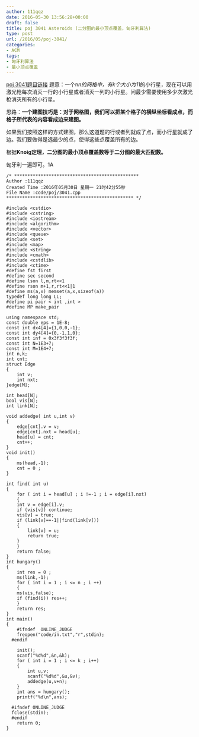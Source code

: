 ```yaml
---
author: 111qqz
date: 2016-05-30 13:56:28+00:00
draft: false
title: poj 3041 Asteroids (二分图的最小顶点覆盖，匈牙利算法)
type: post
url: /2016/05/poj-3041/
categories:
- ACM
tags:
- 匈牙利算法
- 最小顶点覆盖
---
```


[poj 3041题目链接](http://poj.org/problem?id=3041)
题意：一个n*n的网格中，有k个大小为1*1的小行星，现在可以用激光枪每次消灭一行的小行星或者消灭一列的小行星。问最少需要使用多少次激光枪消灭所有的小行星。

思路：**一个建图技巧是：对于网格图，我们可以把某个格子的横纵坐标看成点，而格子所代表的内容看成边来建图。**

如果我们按照这样的方式建图，那么这道题的行或者列就成了点，而小行星就成了边。我们要做得是选最少的点，使得这些点覆盖所有的边。

根据**Knoig定理，二分图的最小顶点覆盖数等于二分图的最大匹配数。**

匈牙利一遍即可。1A



 

    
    /* ***********************************************
    Author :111qqz
    Created Time :2016年05月30日 星期一 21时42分55秒
    File Name :code/poj/3041.cpp
    ************************************************ */
    
    #include <cstdio>
    #include <cstring>
    #include <iostream>
    #include <algorithm>
    #include <vector>
    #include <queue>
    #include <set>
    #include <map>
    #include <string>
    #include <cmath>
    #include <cstdlib>
    #include <ctime>
    #define fst first
    #define sec second
    #define lson l,m,rt<<1
    #define rson m+1,r,rt<<1|1
    #define ms(a,x) memset(a,x,sizeof(a))
    typedef long long LL;
    #define pi pair < int ,int >
    #define MP make_pair
    
    using namespace std;
    const double eps = 1E-8;
    const int dx4[4]={1,0,0,-1};
    const int dy4[4]={0,-1,1,0};
    const int inf = 0x3f3f3f3f;
    const int N=1E3+7;
    const int M=1E4+7;
    int n,k;
    int cnt;
    struct Edge
    {
        int v;
        int nxt;
    }edge[M];
    
    int head[N];
    bool vis[N];
    int link[N];
    
    void addedge( int u,int v)
    {
        edge[cnt].v = v;
        edge[cnt].nxt = head[u];
        head[u] = cnt;
        cnt++;
    }
    void init()
    {
        ms(head,-1);
        cnt = 0 ;
    }
    
    int find( int u)
    {
        for ( int i = head[u] ; i !=-1 ; i = edge[i].nxt)
        {
    	int v = edge[i].v;
    	if (vis[v]) continue;
    	vis[v] = true;
    	if (link[v]==-1||find(link[v]))
    	{
    	    link[v] = u;
    	    return true;
    	}
        }
        return false;
    }
    int hungary()
    {
        int res = 0 ;
        ms(link,-1);
        for ( int i = 1 ; i <= n ; i ++)
        {
    	ms(vis,false);
    	if (find(i)) res++;
        }
        return res;
    }
    int main()
    {
    	#ifndef  ONLINE_JUDGE 
    	freopen("code/in.txt","r",stdin);
      #endif
    
    	init();
    	scanf("%d%d",&n,&k);
    	for ( int i = 1 ; i <= k ; i++)
    	{
    	    int u,v;
    	    scanf("%d%d",&u,&v);
    	    addedge(u,v+n);
    	}
    	int ans = hungary();
    	printf("%d\n",ans);
    
      #ifndef ONLINE_JUDGE  
      fclose(stdin);
      #endif
        return 0;
    }
    



